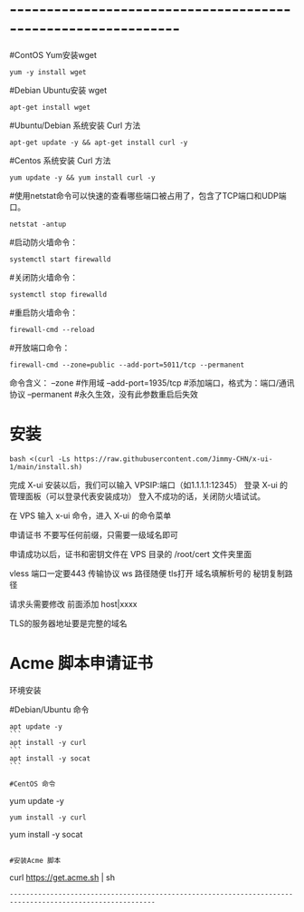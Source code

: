 # -------------------------------------------------------------
#ContOS Yum安装wget
```
yum -y install wget     
```

#Debian Ubuntu安装 wget
```
apt-get install wget   
```

#Ubuntu/Debian 系统安装 Curl 方法
```
apt-get update -y && apt-get install curl -y    
```

#Centos 系统安装 Curl 方法
```
yum update -y && yum install curl -y            
```

#使用netstat命令可以快速的查看哪些端口被占用了，包含了TCP端口和UDP端口。
```
netstat -antup   
```

#启动防火墙命令：
```
systemctl start firewalld
```

#关闭防火墙命令：
```
systemctl stop firewalld
```

#重启防火墙命令：
```
firewall-cmd --reload
```

#开放端口命令：
```
firewall-cmd --zone=public --add-port=5011/tcp --permanent
```
命令含义：
–zone #作用域
–add-port=1935/tcp #添加端口，格式为：端口/通讯协议
–permanent #永久生效，没有此参数重启后失效

# 安装
```
bash <(curl -Ls https://raw.githubusercontent.com/Jimmy-CHN/x-ui-1/main/install.sh)
```

完成 X-ui 安装以后，我们可以输入 VPSIP:端口（如1.1.1.1:12345） 登录 X-ui 的管理面板（可以登录代表安装成功） 登入不成功的话，关闭防火墙试试。

在 VPS 输入 x-ui 命令，进入 X-ui 的命令菜单

申请证书 不要写任何前缀，只需要一级域名即可

申请成功以后，证书和密钥文件在 VPS 目录的 /root/cert 文件夹里面

vless   端口一定要443   传输协议 ws   路径随便  tls打开  域名填解析号的     秘钥复制路径

请求头需要修改 前面添加 host|xxxx

TLS的服务器地址要是完整的域名


# Acme 脚本申请证书
环境安装

#Debian/Ubuntu 命令

```
apt update -y
```          
apt install -y curl
```   
apt install -y socat
```  

#CentOS 命令

```
yum update -y       
```
yum install -y curl   
```
yum install -y socat
```    

#安装Acme 脚本
```
curl https://get.acme.sh | sh
```
----------------------------------------------------------------------------------------------------------
